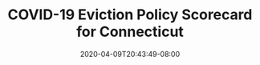 ---
title: "COVID-19 Eviction Policy Scorecard for Connecticut"
date: 2020-04-09T20:43:49-08:00
layout: single
type: covid-policy-rankings
state_abbrev: ct # use state abbreviation.
state_title: Connecticut
photoCredit:
hasSubnav: true
socialDescription: COVID-19 Eviction Policy Scorecard for Connecticut
description: See how your state ranks in our nationwide scorecard of eviction policies in response to COVID-19.
url: /covid-policy-rankings/ct
aliases:
    - /covid-policy-rankings/ct
    - /covid-policy-rankings/connecticut
    - /es/covid-policy-rankings/ct
    - /es/covid-policy-rankings/connecticut
---